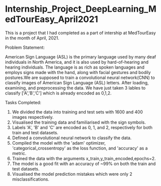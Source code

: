 # Internship_Project_DeepLearning_MedTourEasy_April2021

This is a project that I had completed as a part of intership at MedTourEasy in the month of April, 2021.

Problem Statement:

American Sign Language (ASL) is the primary language used by many deaf individuals in North America, and it is also used by hard-of-hearing and hearing individuals. The language is as rich as spoken languages and employs signs made with the hand, along with facial gestures and bodily postures.We are supposed to train a convolutional neural network(CNN) to classify images of American Sign Language (ASL) letters. After loading, examining, and preprocessing the data. We have just taken 3 lables to classify ['A','B','C'] which is already encoded as 0,1,2.


Tasks Completed:

1. We divided the data into training and test sets with 1600 and 400 images respectively.
2. Visualised the training data and familiarised with the sign symbols.
3. Labels 'A', 'B' and 'C' are encoded as 0, 1, and 2, respectively for both train and test datasets.
4. Defined a convolutional neural network to classify the data.
5. Compiled the model with the 'adam' optimizer, 'categorical_crossentropy' as the loss function, and 'accuracy' as a metric.
6. Trained the data with the arguments x_train,y_train_encoded,epochs=2.
7. The model is a good fit with an accuracy of ~99% on both the train and test datasets.
8. Visualised the model prediction mistakes which were only 2 misclassifications.
